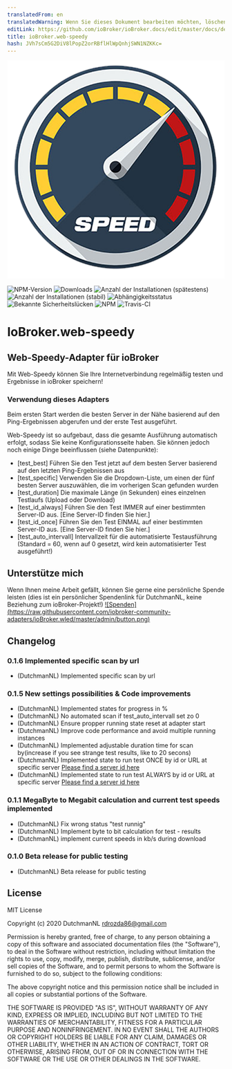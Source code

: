 ```yaml
---
translatedFrom: en
translatedWarning: Wenn Sie dieses Dokument bearbeiten möchten, löschen Sie bitte das Feld "translationsFrom". Andernfalls wird dieses Dokument automatisch erneut übersetzt
editLink: https://github.com/ioBroker/ioBroker.docs/edit/master/docs/de/adapterref/iobroker.web-speedy/README.md
title: ioBroker.web-speedy
hash: JVh7sCm5G2DiV8lPopZ2orRBflHlWpQnhjSWN1NZKKc=
---
```

![Logo](../../../en/adapterref/iobroker.web-speedy/admin/web-speedy.png)

![NPM-Version](http://img.shields.io/npm/v/iobroker.web-speedy.svg)
![Downloads](https://img.shields.io/npm/dm/iobroker.web-speedy.svg)
![Anzahl der Installationen (spätestens)](http://iobroker.live/badges/web-speedy-installed.svg)
![Anzahl der Installationen (stabil)](http://iobroker.live/badges/web-speedy-stable.svg)
![Abhängigkeitsstatus](https://img.shields.io/david/iobroker-community-adapters/iobroker.web-speedy.svg)
![Bekannte Sicherheitslücken](https://snyk.io/test/github/iobroker-community-adapters/ioBroker.web-speedy/badge.svg)
![NPM](https://nodei.co/npm/iobroker.web-speedy.png?downloads=true)
![Travis-CI](http://img.shields.io/travis/iobroker-community-adapters/ioBroker.web-speedy/master.svg)

# IoBroker.web-speedy
## Web-Speedy-Adapter für ioBroker
Mit Web-Speedy können Sie Ihre Internetverbindung regelmäßig testen und Ergebnisse in ioBroker speichern!

### Verwendung dieses Adapters
Beim ersten Start werden die besten Server in der Nähe basierend auf den Ping-Ergebnissen abgerufen und der erste Test ausgeführt.

Web-Speedy ist so aufgebaut, dass die gesamte Ausführung automatisch erfolgt, sodass Sie keine Konfigurationsseite haben.
Sie können jedoch noch einige Dinge beeinflussen (siehe Datenpunkte):

- [test_best] Führen Sie den Test jetzt auf dem besten Server basierend auf den letzten Ping-Ergebnissen aus
- [test_specific] Verwenden Sie die Dropdown-Liste, um einen der fünf besten Server auszuwählen, die im vorherigen Scan gefunden wurden
- [test_duration] Die maximale Länge (in Sekunden) eines einzelnen Testlaufs (Upload oder Download)
- [test_id_always] Führen Sie den Test IMMER auf einer bestimmten Server-ID aus. [Eine Server-ID finden Sie hier.]
- [test_id_once] Führen Sie den Test EINMAL auf einer bestimmten Server-ID aus. [Eine Server-ID finden Sie hier.]
- [test_auto_intervall] Intervallzeit für die automatisierte Testausführung (Standard = 60, wenn auf 0 gesetzt, wird kein automatisierter Test ausgeführt!)

## Unterstütze mich
Wenn Ihnen meine Arbeit gefällt, können Sie gerne eine persönliche Spende leisten (dies ist ein persönlicher Spendenlink für DutchmanNL, keine Beziehung zum ioBroker-Projekt!) [![Spenden] (https://raw.githubusercontent.com/iobroker-community-adapters/ioBroker.wled/master/admin/button.png)](http://paypal.me/DutchmanNL)

## Changelog

### 0.1.6 Implemented specific scan by url
* (DutchmanNL) Implemented specific scan by url

### 0.1.5 New settings possibilities & Code improvements
* (DutchmanNL) Implemented states for progress in %
* (DutchmanNL) No automated scan if test_auto_intervall set zo 0
* (DutchmanNL) Ensure propper running state reset at adapter start
* (DutchmanNL) Improve code performance  and avoid multiple running instances
* (DutchmanNL) Implemented adjustable duration time for scan by(increase if you see strange test results, like to 20 secons)
* (DutchmanNL) Implemented state to run test ONCE by id or URL at specific server [Please find a server id here](https://c.speedtest.net/speedtest-servers-static.php?fbclid=IwAR3mLi2N9mwp1zG4Xu96cn4h1Zql6NG26p6GDjctjMftq0YzKKwPk-wme8A)
* (DutchmanNL) Implemented state to run test ALWAYS by id or URL at specific server [Please find a server id here](https://c.speedtest.net/speedtest-servers-static.php?fbclid=IwAR3mLi2N9mwp1zG4Xu96cn4h1Zql6NG26p6GDjctjMftq0YzKKwPk-wme8A)

### 0.1.1 MegaByte to Megabit calculation and current test speeds implemented
* (DutchmanNL) Fix wrong status "test runnig"
* (DutchmanNL) Implement byte to bit calculation for test - results
* (DutchmanNL) implement current speeds in kb/s during download

### 0.1.0 Beta release for public testing
* (DutchmanNL) Beta release for public testing

## License
MIT License

Copyright (c) 2020 DutchmanNL <rdrozda86@gmail.com>

Permission is hereby granted, free of charge, to any person obtaining a copy
of this software and associated documentation files (the "Software"), to deal
in the Software without restriction, including without limitation the rights
to use, copy, modify, merge, publish, distribute, sublicense, and/or sell
copies of the Software, and to permit persons to whom the Software is
furnished to do so, subject to the following conditions:

The above copyright notice and this permission notice shall be included in all
copies or substantial portions of the Software.

THE SOFTWARE IS PROVIDED "AS IS", WITHOUT WARRANTY OF ANY KIND, EXPRESS OR
IMPLIED, INCLUDING BUT NOT LIMITED TO THE WARRANTIES OF MERCHANTABILITY,
FITNESS FOR A PARTICULAR PURPOSE AND NONINFRINGEMENT. IN NO EVENT SHALL THE
AUTHORS OR COPYRIGHT HOLDERS BE LIABLE FOR ANY CLAIM, DAMAGES OR OTHER
LIABILITY, WHETHER IN AN ACTION OF CONTRACT, TORT OR OTHERWISE, ARISING FROM,
OUT OF OR IN CONNECTION WITH THE SOFTWARE OR THE USE OR OTHER DEALINGS IN THE
SOFTWARE.
